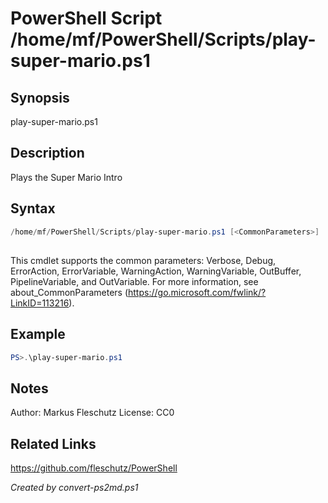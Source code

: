 # PowerShell Script /home/mf/PowerShell/Scripts/play-super-mario.ps1

## Synopsis
play-super-mario.ps1

## Description
Plays the Super Mario Intro

## Syntax
```powershell
/home/mf/PowerShell/Scripts/play-super-mario.ps1 [<CommonParameters>]
```
## <CommonParameters>
This cmdlet supports the common parameters: Verbose, Debug, ErrorAction, ErrorVariable, WarningAction, WarningVariable, OutBuffer, PipelineVariable, and OutVariable. For more information, see about_CommonParameters (https://go.microsoft.com/fwlink/?LinkID=113216).

## Example
```powershell
PS>.\play-super-mario.ps1
```


## Notes
Author:  Markus Fleschutz
License: CC0

## Related Links
https://github.com/fleschutz/PowerShell

*Created by convert-ps2md.ps1*
